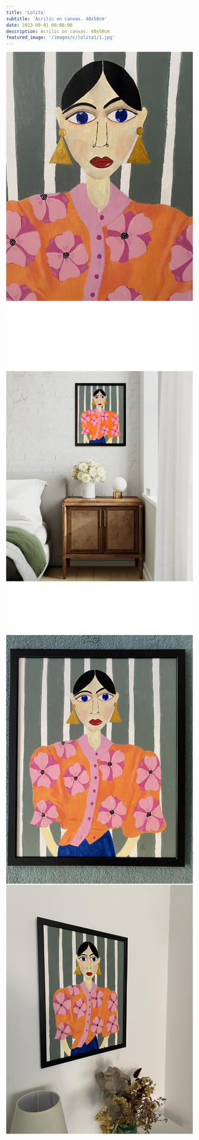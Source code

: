 ```yaml
---
title: 'Lolita'
subtitle: 'Acrilic on canvas. 40x50cm'
date: 2023-09-01 00:00:00
description: Acrilic on canvas. 40x50cm
featured_image: '/images/c/lolita1/1.jpg'
---
```


<div class="gallery" data-columns="1">
	<img src="/images/c/lolita1/1.jpg">
	<img src="/images/c/lolita1/2.png">
	<img src="/images/c/lolita1/3.jpg">
	<img src="/images/c/lolita1/4.jpg">

</div>

